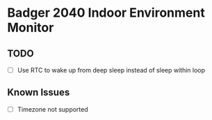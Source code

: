 # Badger 2040 Indoor Environment Monitor

## TODO

- [ ] Use RTC to wake up from deep sleep instead of sleep within loop

## Known Issues

- [ ] Timezone not supported
